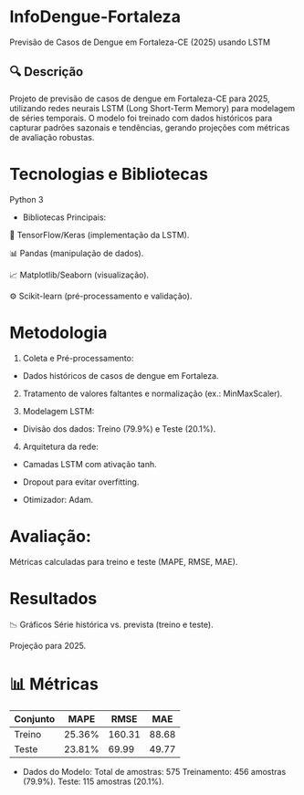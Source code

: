 # InfoDengue-Fortaleza
Previsão de Casos de Dengue em Fortaleza-CE (2025) usando LSTM

## 🔍 Descrição

Projeto de previsão de casos de dengue em Fortaleza-CE para 2025, utilizando redes neurais LSTM (Long Short-Term Memory) para modelagem de séries temporais. O modelo foi treinado com dados históricos para capturar padrões sazonais e tendências, gerando projeções com métricas de avaliação robustas.

# Tecnologias e Bibliotecas
Python 3

* Bibliotecas Principais:

🧠 TensorFlow/Keras (implementação da LSTM).

📊 Pandas (manipulação de dados).

📈 Matplotlib/Seaborn (visualização).

⚙️ Scikit-learn (pré-processamento e validação).

# Metodologia
1. Coleta e Pré-processamento:

- Dados históricos de casos de dengue em Fortaleza.

2. Tratamento de valores faltantes e normalização (ex.: MinMaxScaler).

3. Modelagem LSTM:

- Divisão dos dados: Treino (79.9%) e Teste (20.1%).

4. Arquitetura da rede:

- Camadas LSTM com ativação tanh.

- Dropout para evitar overfitting.

- Otimizador: Adam.

# Avaliação:

Métricas calculadas para treino e teste (MAPE, RMSE, MAE).

# Resultados
📉 Gráficos
Série histórica vs. prevista (treino e teste).

Projeção para 2025.

# 📊 Métricas
Conjunto  |	MAPE  | RMSE	| MAE
--------  |--------|------|-----  
Treino	|  25.36%  |	160.31	| 88.68
Teste	  | 23.81%	|69.99	| 49.77

* Dados do Modelo:
Total de amostras: 575
Treinamento: 456 amostras (79.9%).
Teste: 115 amostras (20.1%).

